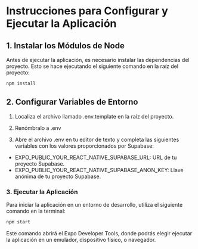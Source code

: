 # Instrucciones para Configurar y Ejecutar la Aplicación

## 1. Instalar los Módulos de Node

Antes de ejecutar la aplicación, es necesario instalar las dependencias del proyecto. Esto se hace ejecutando el siguiente comando en la raíz del proyecto:

```bash
npm install
```

## 2. Configurar Variables de Entorno

1. Localiza el archivo llamado .env.template en la raíz del proyecto.
2. Renómbralo a .env

3. Abre el archivo .env en tu editor de texto y completa las siguientes variables con los valores proporcionados por Supabase:

- EXPO_PUBLIC_YOUR_REACT_NATIVE_SUPABASE_URL: URL de tu proyecto Supabase.
- EXPO_PUBLIC_YOUR_REACT_NATIVE_SUPABASE_ANON_KEY: Llave anónima de tu proyecto Supabase.

### 3. Ejecutar la Aplicación
Para iniciar la aplicación en un entorno de desarrollo, utiliza el siguiente comando en la terminal:
```bash
npm start
```

Este comando abrirá el Expo Developer Tools, donde podrás elegir ejecutar la aplicación en un emulador, dispositivo físico, o navegador.